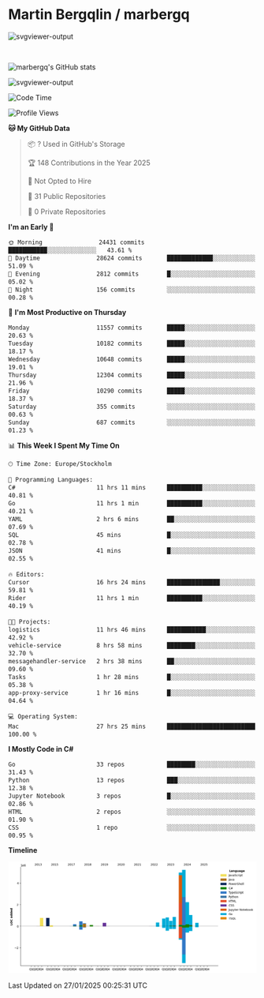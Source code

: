 # Martin Bergqlin / marbergq

![svgviewer-output](https://user-images.githubusercontent.com/2405410/206014777-22d41ecb-c24f-421d-b7d9-bba2cb5bb0de.svg)

<br>

<!--- [![Martin's Week](https://github-readme-stats.vercel.app/api/wakatime?username=marbergq&theme=dark)](https://github.com/anuraghazra/github-readme-stats) -->

![marbergq's GitHub stats](https://github-readme-stats.vercel.app/api?username=marbergq&count_private=true&show_icons=true)

![svgviewer-output](https://wakatime.com/badge/user/3f0a2069-6683-4e19-9a4a-7d21ea815067.svg)

<!--START_SECTION:waka-->
![Code Time](http://img.shields.io/badge/Code%20Time-4%2C757%20hrs%2014%20mins-blue)

![Profile Views](http://img.shields.io/badge/Profile%20Views-0-blue)

**🐱 My GitHub Data** 

> 📦 ? Used in GitHub's Storage 
 > 
> 🏆 148 Contributions in the Year 2025
 > 
> 🚫 Not Opted to Hire
 > 
> 📜 31 Public Repositories 
 > 
> 🔑 0 Private Repositories 
 > 
**I'm an Early 🐤** 

```text
🌞 Morning                24431 commits       ███████████░░░░░░░░░░░░░░   43.61 % 
🌆 Daytime                28624 commits       █████████████░░░░░░░░░░░░   51.09 % 
🌃 Evening                2812 commits        █░░░░░░░░░░░░░░░░░░░░░░░░   05.02 % 
🌙 Night                  156 commits         ░░░░░░░░░░░░░░░░░░░░░░░░░   00.28 % 
```
📅 **I'm Most Productive on Thursday** 

```text
Monday                   11557 commits       █████░░░░░░░░░░░░░░░░░░░░   20.63 % 
Tuesday                  10182 commits       █████░░░░░░░░░░░░░░░░░░░░   18.17 % 
Wednesday                10648 commits       █████░░░░░░░░░░░░░░░░░░░░   19.01 % 
Thursday                 12304 commits       █████░░░░░░░░░░░░░░░░░░░░   21.96 % 
Friday                   10290 commits       █████░░░░░░░░░░░░░░░░░░░░   18.37 % 
Saturday                 355 commits         ░░░░░░░░░░░░░░░░░░░░░░░░░   00.63 % 
Sunday                   687 commits         ░░░░░░░░░░░░░░░░░░░░░░░░░   01.23 % 
```


📊 **This Week I Spent My Time On** 

```text
🕑︎ Time Zone: Europe/Stockholm

💬 Programming Languages: 
C#                       11 hrs 11 mins      ██████████░░░░░░░░░░░░░░░   40.81 % 
Go                       11 hrs 1 min        ██████████░░░░░░░░░░░░░░░   40.21 % 
YAML                     2 hrs 6 mins        ██░░░░░░░░░░░░░░░░░░░░░░░   07.69 % 
SQL                      45 mins             █░░░░░░░░░░░░░░░░░░░░░░░░   02.78 % 
JSON                     41 mins             █░░░░░░░░░░░░░░░░░░░░░░░░   02.55 % 

🔥 Editors: 
Cursor                   16 hrs 24 mins      ███████████████░░░░░░░░░░   59.81 % 
Rider                    11 hrs 1 min        ██████████░░░░░░░░░░░░░░░   40.19 % 

🐱‍💻 Projects: 
logistics                11 hrs 46 mins      ███████████░░░░░░░░░░░░░░   42.92 % 
vehicle-service          8 hrs 58 mins       ████████░░░░░░░░░░░░░░░░░   32.70 % 
messagehandler-service   2 hrs 38 mins       ██░░░░░░░░░░░░░░░░░░░░░░░   09.60 % 
Tasks                    1 hr 28 mins        █░░░░░░░░░░░░░░░░░░░░░░░░   05.38 % 
app-proxy-service        1 hr 16 mins        █░░░░░░░░░░░░░░░░░░░░░░░░   04.64 % 

💻 Operating System: 
Mac                      27 hrs 25 mins      █████████████████████████   100.00 % 
```

**I Mostly Code in C#** 

```text
Go                       33 repos            ████████░░░░░░░░░░░░░░░░░   31.43 % 
Python                   13 repos            ███░░░░░░░░░░░░░░░░░░░░░░   12.38 % 
Jupyter Notebook         3 repos             █░░░░░░░░░░░░░░░░░░░░░░░░   02.86 % 
HTML                     2 repos             ░░░░░░░░░░░░░░░░░░░░░░░░░   01.90 % 
CSS                      1 repo              ░░░░░░░░░░░░░░░░░░░░░░░░░   00.95 % 
```



**Timeline**

![Lines of Code chart](https://raw.githubusercontent.com/marbergq/marbergq/main/assets/bar_graph.png)


 Last Updated on 27/01/2025 00:25:31 UTC
<!--END_SECTION:waka-->
